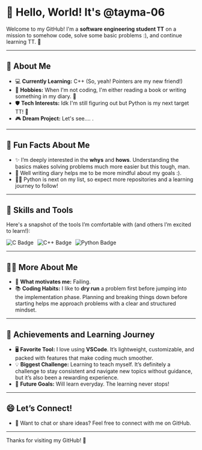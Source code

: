 # 👋 Hello, World! It's @tayma-06

Welcome to my GitHub! I'm a **software engineering student TT** on a mission to somehow code, solve some basic problems :), and continue learning TT. 🚀

---

## 🌟 About Me
- 💻 **Currently Learning:** C++ (So, yeah! Pointers are my new friend!)  
- 📖 **Hobbies:** When I'm not coding, I'm either reading a book or writing something in my diary. 📝  
- 🛡️ **Tech Interests:** Idk I'm still figuring out but Python is my next target TT! 🐍  
- 🎮 **Dream Project:** Let's see.... .

---

## 🌈 Fun Facts About Me
- ✨ I’m deeply interested in the **whys** and **hows**. Understanding the basics makes solving problems much more easier but this tough, man.  
- 📜 Well writing diary helps me to be more mindful about my goals :).  
- 🐱‍💻 Python is next on my list, so expect more repositories and a learning journey to follow!

---

## 💪 Skills and Tools
Here's a snapshot of the tools I’m comfortable with (and others I’m excited to learn!):

<div style="display: flex; gap: 10px;">
  <img src="https://img.shields.io/badge/C-%23A8B9CC.svg?style=for-the-badge&logo=c&logoColor=white" alt="C Badge" />
  <img src="https://img.shields.io/badge/C++-%2300599C.svg?style=for-the-badge&logo=c%2B%2B&logoColor=white" alt="C++ Badge" />
  <img src="https://img.shields.io/badge/Python-%2314354C.svg?style=for-the-badge&logo=python&logoColor=white" alt="Python Badge" />
</div>

---

## 🧑‍💻 More About Me
- 🤔 **What motivates me:** Failing.
- 📚 **Coding Habits:** I like to **dry run** a problem first before jumping into the implementation phase. Planning and breaking things down before starting helps me approach problems with a clear and structured mindset.

---

## 🎯 Achievements and Learning Journey
- 🖥️ **Favorite Tool:** I love using **VSCode**. It’s lightweight, customizable, and packed with features that make coding much smoother.
- 💡 **Biggest Challenge:** Learning to teach myself. It’s definitely a challenge to stay consistent and navigate new topics without guidance, but it’s also been a rewarding experience.
- 🌱 **Future Goals:** Will learn everyday. The learning never stops!

---

## 😄 Let’s Connect! 
- 💌 Want to chat or share ideas? Feel free to connect with me on GitHub.

---

Thanks for visiting my GitHub! 🌟

